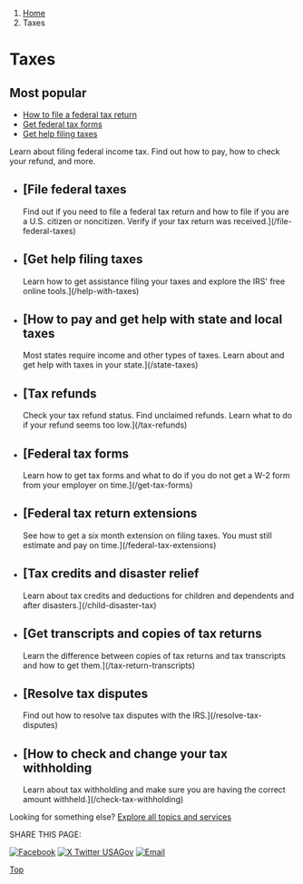 1. [Home](/)
2. Taxes

Taxes
=====

Most popular
------------

* [How to file a federal tax return](/file-federal-taxes)
* [Get federal tax forms](/get-tax-forms)
* [Get help filing taxes](/help-with-taxes)

Learn about filing federal income tax. Find out how to pay, how to check your refund, and more.

* [File federal taxes
  ------------------

  Find out if you need to file a federal tax return and how to file if you are a U.S. citizen or noncitizen. Verify if your tax return was received.](/file-federal-taxes)
* [Get help filing taxes
  ---------------------

  Learn how to get assistance filing your taxes and explore the IRS' free online tools.](/help-with-taxes)
* [How to pay and get help with state and local taxes
  --------------------------------------------------

  Most states require income and other types of taxes. Learn about and get help with taxes in your state.](/state-taxes)
* [Tax refunds
  -----------

  Check your tax refund status. Find unclaimed refunds. Learn what to do if your refund seems too low.](/tax-refunds)
* [Federal tax forms
  -----------------

  Learn how to get tax forms and what to do if you do not get a W-2 form from your employer on time.](/get-tax-forms)
* [Federal tax return extensions
  -----------------------------

  See how to get a six month extension on filing taxes. You must still estimate and pay on time.](/federal-tax-extensions)
* [Tax credits and disaster relief
  -------------------------------

  Learn about tax credits and deductions for children and dependents and after disasters.](/child-disaster-tax)
* [Get transcripts and copies of tax returns
  -----------------------------------------

  Learn the difference between copies of tax returns and tax transcripts and how to get them.](/tax-return-transcripts)
* [Resolve tax disputes
  --------------------

  Find out how to resolve tax disputes with the IRS.](/resolve-tax-disputes)
* [How to check and change your tax withholding
  --------------------------------------------

  Learn about tax withholding and make sure you are having the correct amount withheld.](/check-tax-withholding)

Looking for something else?
[Explore all topics and services](/#all-topics-header)

SHARE THIS PAGE:

[![Facebook](/themes/custom/usagov/images/social-media-icons/Facebook_Icon.svg)](https://www.facebook.com/sharer/sharer.php?u=https://www.usa.gov/taxes&v=3)
[![X Twitter USAGov](/themes/custom/usagov/images/social-media-icons/X_Twitter_Icon.svg?version=2)](https://twitter.com/intent/tweet?source=webclient&text=https://www.usa.gov/taxes)
[![Email](/themes/custom/usagov/images/social-media-icons/Email_Icon.svg?version=2)](mailto:?subject=https://www.usa.gov/taxes)

[Top](#main-content)